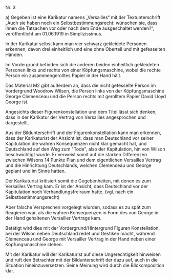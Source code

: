 Nr. 3

a) Gegeben ist eine Karikatur namens „Versailles“ mit der Textunterschrift „Auch sie haben noch ein Selbstbestimmungsrecht: wünschen sie, dass ihnen die Tatsachen vor oder nach dem Ende ausgeschaltet werden?“, veröffentlicht am 01.06.1919 in Simplizissimus.

In der Karikatur selbst kann man vier schwarz gekleidete Personen erkennen, davon drei einheitlich und eine ohne Oberteil und mit gefesselten Händen.

Im Vordergrund befinden sich die anderen beiden einheitlich gekleideten Personen links und rechts von einer Köpfungsmaschine, wobei die rechte Person ein zusammengerolltes Papier in der Hand hält.



Das Material M2 gibt außerdem an, dass die nicht gefesselte Person im Vordergrund Woodrow Wilson, die Person links von der Köpfungsmaschine George Clemenceau und die Person rechts mit gerolltem Papier David Lloyd George ist.

Angesichts dieser Figurenkonstellation und dem Titel lässt sich denken, dass in der Karikatur der Vertrag von Versailles angesprochen und dargestellt.

Aus der Bildunterschrift und der Figurenkonstellation kann man erkennen, dass der Karikaturist der Ansicht ist, dass man Deutschland vor seiner Kapitulation die wahren Konsequenzen nicht klar gemacht hat, und Deutschland auf den Weg zum "Tode", also der Kapitulation, hin von Wilson beschwichtigt wurde. Er verweist somit auf die starken Differenzen zwischen Wilsons 14 Punkte Plan und dem eigentlichen Versailles Vertrag und die Hinrichtung Deutschlands, welchen Clemenceau und George geplant und im Sinne hatten.

Der Karikaturist kritisiert somit die Gegebenheiten, mit denen es zum Versailles Vertrag kam. Er ist der Ansicht, dass Deutschland vor der Kapitulation noch Verhandlungsfreiraum hatte. (vgl. nach ein Selbstbestimmungsrecht)

Aber falsche Versprechen vorgelegt wiurden, sodass es zu spät zum Reagieren war, als die wahren Konsequenzen in Form des von George in der Hand gehaltenen Versailler Vertrags kam.

Betätigt wird dies mit der Vordergrund/Hintergrund Figuren Konstellation, bei der Wilson neben Deutschland redet und Gestiken macht, während Clemenceau und George mit Versailler Vertrag in der Hand neben einer Köpfungsmaschine stehen.

Mit der Karikatur will der Karikaturist auf diese Ungerechtigkeit hinweisen und ruft den Betrachter mit der Bildunterschrift der dazu auf, auch in die Situation hineinzuversetzen. Seine Meinung wird durch die Bildkomposition klar.



